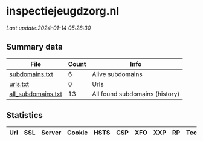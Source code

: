 # inspectiejeugdzorg.nl
*Last update:2024-01-14 05:28:30*
## Summary data
| File       | Count | Info |
|------------|-------|------|
|[subdomains.txt](/data/inspectiejeugdzorg/subdomains.txt)|6|Alive subdomains|
|[urls.txt](/data/inspectiejeugdzorg/urls.txt)|0|Urls|
|[all_subdomains.txt](/data/inspectiejeugdzorg/all_subdomains.txt)|13|All found subdomains (history)|
## Statistics
| Url | SSL | Server | Cookie | HSTS | CSP | XFO | XXP | RP | Tech |
|------------|-------|------|------|------|------|------|------|------|------|